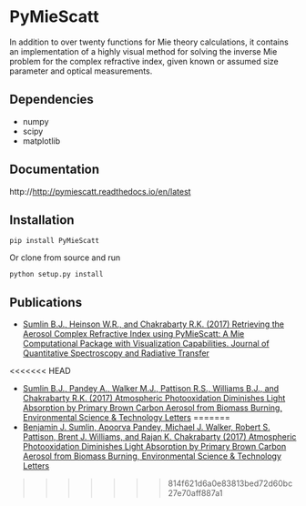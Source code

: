 # PyMieScatt

In addition to over twenty functions for Mie theory calculations, it contains an implementation of a highly visual method for solving the inverse Mie problem for the complex refractive index, given known or assumed size parameter and optical measurements.

## Dependencies

  * numpy
  * scipy
  * matplotlib

## Documentation

http://http://pymiescatt.readthedocs.io/en/latest

## Installation

	pip install PyMieScatt

Or clone from source and run

	python setup.py install

## Publications

  * [Sumlin B.J., Heinson W.R., and Chakrabarty R.K. (2017) Retrieving the Aerosol Complex Refractive Index using PyMieScatt: A Mie Computational Package with Visualization Capabilities. Journal of Quantitative Spectroscopy and Radiative Transfer](https://doi.org/10.1016/j.jqsrt.2017.10.012)
  
<<<<<<< HEAD
  * [Sumlin B.J., Pandey A., Walker M.J., Pattison R.S., Williams B.J., and Chakrabarty R.K. (2017) Atmospheric Photooxidation Diminishes Light Absorption by Primary Brown Carbon Aerosol from Biomass Burning, Environmental Science & Technology Letters](https://doi.org/10.1021/acs.estlett.7b00393)
=======
  * [Benjamin J. Sumlin, Apoorva Pandey, Michael J. Walker, Robert S. Pattison, Brent J. Williams, and Rajan K. Chakrabarty (2017) Atmospheric Photooxidation Diminishes Light Absorption by Primary Brown Carbon Aerosol from Biomass Burning, Environmental Science & Technology Letters](https://doi.org/10.1021/acs.estlett.7b00393)
>>>>>>> 814f621d6a0e83813bed72d60bc27e70aff887a1
